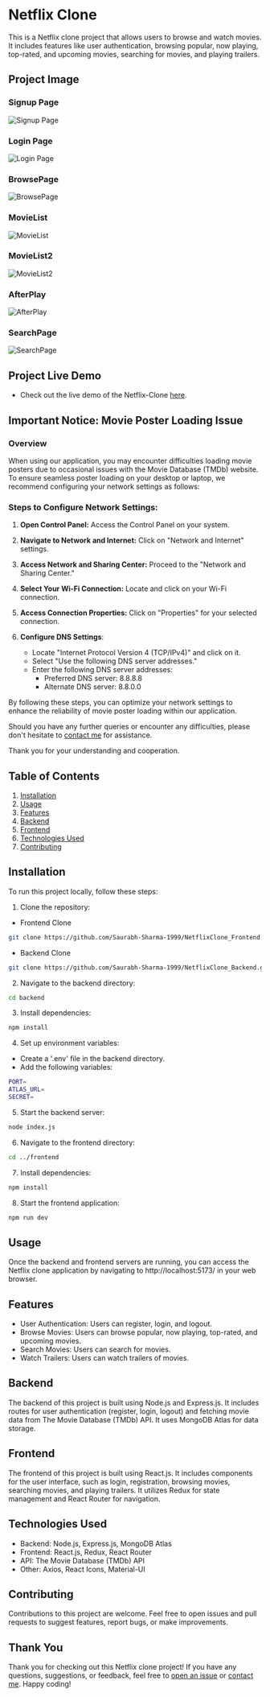 # Netflix Clone

This is a Netflix clone project that allows users to browse and watch movies. It includes features like user authentication, browsing popular, now playing, top-rated, and upcoming movies, searching for movies, and playing trailers.

## Project Image

### Signup Page

![Signup Page ](src/assets/Signup.png)

### Login Page

![Login Page](src/assets/Login.png)

### BrowsePage

![BrowsePage](src/assets/BrowsePage.png)

### MovieList

![MovieList](src/assets/MoviesList.png)

### MovieList2

![MovieList2](src/assets/MovieList2.png)

### AfterPlay

![AfterPlay](src/assets/AfterPlay.png)

### SearchPage

![SearchPage](src/assets/SearchPage.png)


## Project Live Demo

- Check out the live demo of the Netflix-Clone [here](https://netflix-clone-frontend-blush.vercel.app/).

## Important Notice: Movie Poster Loading Issue

### Overview
When using our application, you may encounter difficulties loading movie posters due to occasional issues with the Movie Database (TMDb) website. To ensure seamless poster loading on your desktop or laptop, we recommend configuring your network settings as follows:

### Steps to Configure Network Settings:

1. **Open Control Panel:** Access the Control Panel on your system.
   
2. **Navigate to Network and Internet:** Click on "Network and Internet" settings.
   
3. **Access Network and Sharing Center:** Proceed to the "Network and Sharing Center."
   
4. **Select Your Wi-Fi Connection:** Locate and click on your Wi-Fi connection.
   
5. **Access Connection Properties:** Click on "Properties" for your selected connection.
   
6. **Configure DNS Settings**:
   - Locate "Internet Protocol Version 4 (TCP/IPv4)" and click on it.
   - Select "Use the following DNS server addresses."
   - Enter the following DNS server addresses:
     - Preferred DNS server: 8.8.8.8
     - Alternate DNS server: 8.8.0.0

By following these steps, you can optimize your network settings to enhance the reliability of movie poster loading within our application.

Should you have any further queries or encounter any difficulties, please don't hesitate to [contact me](saurabh7411sharma@gmail.com) for assistance.

Thank you for your understanding and cooperation.





## Table of Contents

1. [Installation](#installation)
2. [Usage](#usage)
3. [Features](#features)
4. [Backend](#backend)
5. [Frontend](#frontend)
6. [Technologies Used](#technologies-used)
7. [Contributing](#contributing)


## Installation

To run this project locally, follow these steps:

1. Clone the repository:

- Frontend Clone

```bash
git clone https://github.com/Saurabh-Sharma-1999/NetflixClone_Frontend.git
```
- Backend Clone

```bash
git clone https://github.com/Saurabh-Sharma-1999/NetflixClone_Backend.git
```



2. Navigate to the backend directory:

```bash
cd backend
```
3. Install dependencies:

```bash
npm install
```

4. Set up environment variables:
- Create a '.env' file in the backend directory.
- Add the following variables:

```bash
PORT=
ATLAS_URL=
SECRET=
```

5. Start the backend server:

```bash
node index.js
```

6. Navigate to the frontend directory:

```bash
cd ../frontend
```

7. Install dependencies:

```bash
npm install
```

8. Start the frontend application:

```bash
npm run dev
```

## Usage

Once the backend and frontend servers are running, you can access the Netflix clone application by navigating to http://localhost:5173/ in your web browser.

## Features

- User Authentication: Users can register, login, and logout.
- Browse Movies: Users can browse popular, now playing, top-rated, and upcoming movies.
- Search Movies: Users can search for movies.
- Watch Trailers: Users can watch trailers of movies.

## Backend

The backend of this project is built using Node.js and Express.js. It includes routes for user authentication (register, login, logout) and fetching movie data from The Movie Database (TMDb) API. It uses MongoDB Atlas for data storage.

## Frontend

The frontend of this project is built using React.js. It includes components for the user interface, such as login, registration, browsing movies, searching movies, and playing trailers. It utilizes Redux for state management and React Router for navigation.

## Technologies Used

- Backend: Node.js, Express.js, MongoDB Atlas
- Frontend: React.js, Redux, React Router
- API: The Movie Database (TMDb) API
- Other: Axios, React Icons, Material-UI

## Contributing

Contributions to this project are welcome. Feel free to open issues and pull requests to suggest features, report bugs, or make improvements.

## Thank You

Thank you for checking out this Netflix clone project! If you have any questions, suggestions, or feedback, feel free to [open an issue](https://github.com/Saurabh-Sharma-1999/NetflixClone_Frontend/issues) or [contact me](saurabh7411sharma@gmail.com). Happy coding!



